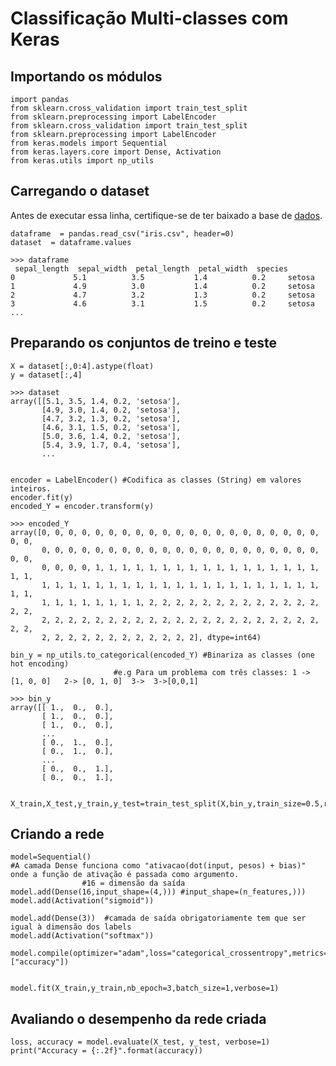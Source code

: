 ﻿Classificação Multi-classes com Keras
===================
Importando os módulos 
-------------

    import pandas
    from sklearn.cross_validation import train_test_split
	from sklearn.preprocessing import LabelEncoder
	from sklearn.cross_validation import train_test_split
	from sklearn.preprocessing import LabelEncoder
	from keras.models import Sequential
	from keras.layers.core import Dense, Activation
	from keras.utils import np_utils
	



 Carregando o dataset
-------------
Antes de executar essa linha, certifique-se de ter baixado a base de [dados](iris.csv).

	dataframe  = pandas.read_csv("iris.csv", header=0)
	dataset  = dataframe.values

    >>> dataframe
     sepal_length  sepal_width  petal_length  petal_width  species
	0             5.1          3.5           1.4          0.2     setosa
	1             4.9          3.0           1.4          0.2     setosa
	2             4.7          3.2           1.3          0.2     setosa
	3             4.6          3.1           1.5          0.2     setosa
	...

		


Preparando os conjuntos de treino e teste
-------------
	
	X = dataset[:,0:4].astype(float)
	y = dataset[:,4]

    >>> dataset
	array([[5.1, 3.5, 1.4, 0.2, 'setosa'],
	       [4.9, 3.0, 1.4, 0.2, 'setosa'],
	       [4.7, 3.2, 1.3, 0.2, 'setosa'],
	       [4.6, 3.1, 1.5, 0.2, 'setosa'],
	       [5.0, 3.6, 1.4, 0.2, 'setosa'],
	       [5.4, 3.9, 1.7, 0.4, 'setosa'],
	       ...


	encoder = LabelEncoder() #Codifica as classes (String) em valores inteiros.
	encoder.fit(y)
	encoded_Y = encoder.transform(y)
	
    >>> encoded_Y
    array([0, 0, 0, 0, 0, 0, 0, 0, 0, 0, 0, 0, 0, 0, 0, 0, 0, 0, 0, 0, 0, 0, 0,
           0, 0, 0, 0, 0, 0, 0, 0, 0, 0, 0, 0, 0, 0, 0, 0, 0, 0, 0, 0, 0, 0, 0,
           0, 0, 0, 0, 1, 1, 1, 1, 1, 1, 1, 1, 1, 1, 1, 1, 1, 1, 1, 1, 1, 1, 1,
           1, 1, 1, 1, 1, 1, 1, 1, 1, 1, 1, 1, 1, 1, 1, 1, 1, 1, 1, 1, 1, 1, 1,
           1, 1, 1, 1, 1, 1, 1, 1, 2, 2, 2, 2, 2, 2, 2, 2, 2, 2, 2, 2, 2, 2, 2,
           2, 2, 2, 2, 2, 2, 2, 2, 2, 2, 2, 2, 2, 2, 2, 2, 2, 2, 2, 2, 2, 2, 2,
           2, 2, 2, 2, 2, 2, 2, 2, 2, 2, 2, 2], dtype=int64)	
	
	bin_y = np_utils.to_categorical(encoded_Y) #Binariza as classes (one hot encoding) 
						   #e.g Para um problema com três classes: 1 -> [1, 0, 0]   2-> [0, 1, 0]  3->  3->[0,0,1]
						   
    >>> bin_y
	array([[ 1.,  0.,  0.],
	       [ 1.,  0.,  0.],
	       [ 1.,  0.,  0.],
	       ...
	       [ 0.,  1.,  0.],
	       [ 0.,  1.,  0.],
	       ...
	       [ 0.,  0.,  1.],
	       [ 0.,  0.,  1.],						   
						   
						   
	X_train,X_test,y_train,y_test=train_test_split(X,bin_y,train_size=0.5,random_state=1)


Criando a rede
-------------

	model=Sequential()
	#A camada Dense funciona como "ativacao(dot(input, pesos) + bias)" onde a função de ativação é passada como argumento.
	                #16 = dimensão da saída
	model.add(Dense(16,input_shape=(4,))) #input_shape=(n_features,))) 
	model.add(Activation("sigmoid"))
	
	model.add(Dense(3))  #camada de saída obrigatoriamente tem que ser igual à dimensão dos labels		     
	model.add(Activation("softmax")) 
	
	model.compile(optimizer="adam",loss="categorical_crossentropy",metrics=["accuracy"])
	
	
	model.fit(X_train,y_train,nb_epoch=3,batch_size=1,verbose=1)

Avaliando o desempenho da rede criada
-----------------------

	loss, accuracy = model.evaluate(X_test, y_test, verbose=1)
	print("Accuracy = {:.2f}".format(accuracy))

 

